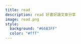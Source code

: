 ```yaml
---
title: read
description: read 好書好讀文章分享
image: read.png
style:
  background: "#66B3FF"
  color: "#fff"
---
```


